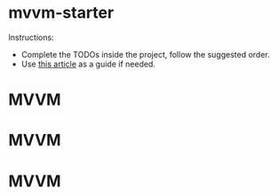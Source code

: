 # mvvm-starter

Instructions:

- Complete the TODOs inside the project, follow the suggested order.
- Use [this article](https://medium.com/swift-india/mvvm-1-a-general-discussion-764581a2d5d9) as a guide if needed.



# MVVM
# MVVM
# MVVM
